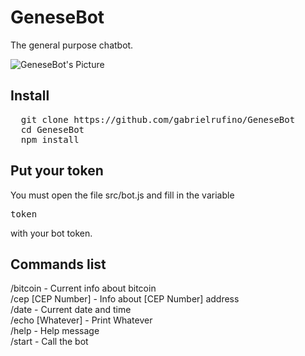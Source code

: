 # GeneseBot

The general purpose chatbot.

![GeneseBot's Picture](https://cdn.pixabay.com/photo/2016/02/22/00/25/robot-1214536_960_720.png)

## Install

<pre>
  git clone https://github.com/gabrielrufino/GeneseBot
  cd GeneseBot
  npm install
</pre>

## Put your token
You must open the file src/bot.js and fill in the variable <pre>token</pre> with your bot token.

## Commands list

/bitcoin - Current info about bitcoin<br>
/cep [CEP Number] - Info about [CEP Number] address<br>
/date - Current date and time<br>
/echo [Whatever] - Print Whatever<br>
/help - Help message<br>
/start - Call the bot<br>
